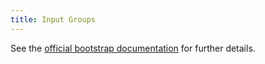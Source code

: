 ```yaml
---
title: Input Groups
---
```


See the 
[official bootstrap documentation](http://v4-alpha.getbootstrap.com/components/input-group/)
 for further details.

